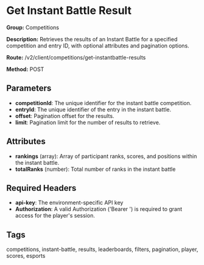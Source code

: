 # Get Instant Battle Result

**Group:** Competitions

**Description:** Retrieves the results of an Instant Battle for a specified competition and entry ID, with optional attributes and pagination options.

**Route:** /v2/client/competitions/get-instantbattle-results

**Method:** POST

## Parameters

- **competitionId**: The unique identifier for the instant battle competition.
- **entryId**: The unique identifier of the entry in the instant battle.
- **offset**: Pagination offset for the results.
- **limit**: Pagination limit for the number of results to retrieve.

## Attributes

- **rankings** (array): Array of participant ranks, scores, and positions within the instant battle.
- **totalRanks** (number): Total number of ranks in the instant battle

## Required Headers

- **api-key**: The environment-specific API key
- **Authorization**: A valid Authorization ('Bearer <token>') is required to grant access for the player's session.

## Tags

competitions, instant-battle, results, leaderboards, filters, pagination, player, scores, esports
